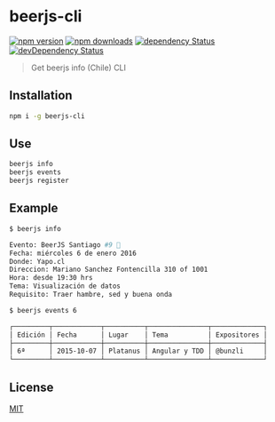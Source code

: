 # beerjs-cli

[![npm version](https://img.shields.io/npm/v/beerjs-cli.svg?style=flat-square)](https://www.npmjs.com/package/beerjs-cli)
[![npm downloads](https://img.shields.io/npm/dm/beerjs-cli.svg?style=flat-square)](https://www.npmjs.com/package/beerjs-cli)
[![dependency Status](https://img.shields.io/david/lgaticaq/beerjs-cli.svg?style=flat-square)](https://david-dm.org/lgaticaq/beerjs-cli#info=dependencies)
[![devDependency Status](https://img.shields.io/david/dev/lgaticaq/beerjs-cli.svg?style=flat-square)](https://david-dm.org/lgaticaq/beerjs-cli#info=devDependencies)

> Get beerjs info (Chile) CLI

## Installation

```bash
npm i -g beerjs-cli
```

## Use

```bash
beerjs info
beerjs events
beerjs register
```

## Example

```bash
$ beerjs info

Evento: BeerJS Santiago #9 🍺
Fecha: miércoles 6 de enero 2016
Donde: Yapo.cl
Direccion: Mariano Sanchez Fontencilla 310 of 1001
Hora: desde 19:30 hrs
Tema: Visualización de datos
Requisito: Traer hambre, sed y buena onda
```
```bash
$ beerjs events 6

┌─────────┬────────────┬──────────┬───────────────┬─────────────┐
│ Edición │ Fecha      │ Lugar    │ Tema          │ Expositores │
├─────────┼────────────┼──────────┼───────────────┼─────────────┤
│ 6ª      │ 2015-10-07 │ Platanus │ Angular y TDD │ @bunzli     │
└─────────┴────────────┴──────────┴───────────────┴─────────────┘
```

## License

[MIT](https://tldrlegal.com/license/mit-license)
